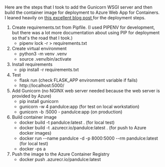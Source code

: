 Here are the steps that I took to add the Gunicorn WSGI server and then build the container image for deployment to Azure Web App for Containers.  I leaned heavily on [this excellent blog post ](https://mikepfeiffer.io/blog/azure-docker-containers) for the deployment steps.

1. Create requirements.txt from Pipfile. (I used PIPENV for development, but there was a lot more documentation about using PIP for deployment so that's the road that I took.)
    * pipenv lock -r > requirements.txt
1. Create virtual environment
    *	python3 -m venv .venv
	  * source .venv/bin/activate
1. Install requirements
	  * pip install -r requirements.txt
1. Test
	  * flask run (check FLASK_APP environment variable if fails)
	  * http://localhost:5000/
1. Add Gunicorn (no NGINX web server needed because the web server is provided by Azure)
	  * pip install gunicorn
	  * gunicorn -w 4 pandulce:app (for test on local workstation)
	  * gunicorn -b :5000 - pandulce:app (on production)
1. Build container image
	  * docker build -t pandulce:latest . (for local test)
    * docker build -t <YOUR REGISTRY NAME>.azurecr.io/pandulce:latest . (for push to Azure docker images)
    * docker run --name pandulce -d -p 8000:5000 --rm pandulce:latest (for local test)
    * docker -ps a
1. Push the image to the Azure Container Registry
    * docker push <YOUR REGISTRY NAME>.azurecr.io/pandulce:latest
